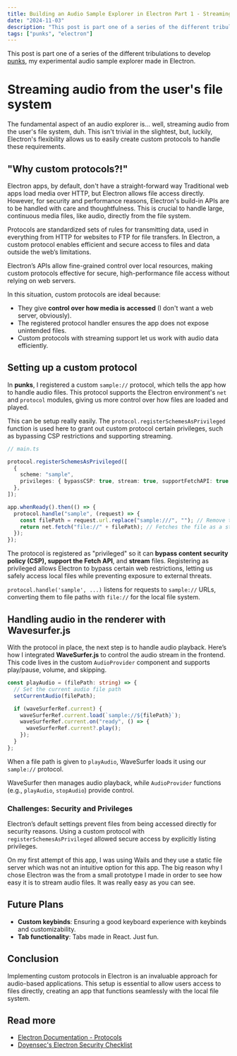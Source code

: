 ```yaml
---
title: Building an Audio Sample Explorer in Electron Part 1 - Streaming and Custom Protocols
date: "2024-11-03"
description: "This post is part one of a series of the different tribulations to develop punks, my experimental audio sample explorer made in Electron."
tags: ["punks", "electron"]
---
```


This post is part one of a series of the different tribulations to develop [punks](https://www.github.com/samanshaiza004/punks), my experimental audio sample explorer made in Electron.

# Streaming audio from the user's file system

The fundamental aspect of an audio explorer is... well, streaming audio from the user's file system, duh. This isn't trivial in the slightest, but, luckily, Electron's flexibility allows us to easily create custom protocols to handle these requirements.

## "Why custom protocols?!"

Electron apps, by default, don't have a straight-forward way Traditional web apps load media over HTTP, but Electron allows file access directly. However, for security and performance reasons, Electron's build-in APIs are to be handled with care and thoughtfulness. This is crucial to handle large, continuous media files, like audio, directly from the file system.

Protocols are standardized sets of rules for transmitting data, used in everything from HTTP for websites to FTP for file transfers. In Electron, a custom protocol enables efficient and secure access to files and data outside the web’s limitations.

Electron’s APIs allow fine-grained control over local resources, making custom protocols effective for secure, high-performance file access without relying on web servers.

In this situation, custom protocols are ideal because:

- They give **control over how media is accessed** (I don't want a web server, obviously).
- The registered protocol handler ensures the app does not expose unintended files.
- Custom protocols with streaming support let us work with audio data efficiently.

## Setting up a custom protocol

In **punks**, I registered a custom `sample://` protocol, which tells the app how to handle audio files. This protocol supports the Electron environment's `net` and `protocol` modules, giving us more control over how files are loaded and played.

This can be setup really easily. The `protocol.registerSchemesAsPrivileged` function is used here to grant out custom protocol certain privileges, such as bypassing CSP restrictions and supporting streaming.

```typescript
// main.ts

protocol.registerSchemesAsPrivileged([
  {
    scheme: "sample",
    privileges: { bypassCSP: true, stream: true, supportFetchAPI: true },
  },
]);

app.whenReady().then(() => {
  protocol.handle("sample", (request) => {
    const filePath = request.url.replace("sample:///", ""); // Remove the scheme prefix
    return net.fetch("file://" + filePath); // Fetches the file as a stream
  });
});
```

The protocol is registered as "privileged" so it can **bypass content security policy (CSP), support the Fetch API**, and **stream** files. Registering as privileged allows Electron to bypass certain web restrictions, letting us safely access local files while preventing exposure to external threats.

`protocol.handle('sample', ...)` listens for requests to `sample://` URLs, converting them to file paths with `file://` for the local file system.

## Handling audio in the renderer with Wavesurfer.js

With the protocol in place, the next step is to handle audio playback. Here’s how I integrated **WaveSurfer.js** to control the audio stream in the frontend. This code lives in the custom `AudioProvider` component and supports play/pause, volume, and skipping.

```typescript
const playAudio = (filePath: string) => {
  // Set the current audio file path
  setCurrentAudio(filePath);

  if (waveSurferRef.current) {
    waveSurferRef.current.load(`sample://${filePath}`);
    waveSurferRef.current.on("ready", () => {
      waveSurferRef.current?.play();
    });
  }
};
```

When a file path is given to `playAudio`, WaveSurfer loads it using our `sample://` protocol.

WaveSurfer then manages audio playback, while `AudioProvider` functions (e.g., `playAudio`, `stopAudio`) provide control.

### Challenges: Security and Privileges

Electron’s default settings prevent files from being accessed directly for security reasons. Using a custom protocol with `registerSchemesAsPrivileged` allowed secure access by explicitly listing privileges.

On my first attempt of this app, I was using Wails and they use a static file server which was not an intuitive option for this app. The big reason why I chose Electron was the from a small prototype I made in order to see how easy it is to stream audio files. It was really easy as you can see.

## Future Plans

- **Custom keybinds**: Ensuring a good keyboard experience with keybinds and customizability.
- **Tab functionality**: Tabs made in React. Just fun.

## Conclusion

Implementing custom protocols in Electron is an invaluable approach for audio-based applications. This setup is essential to allow users access to files directly, creating an app that functions seamlessly with the local file system.

## Read more

- [Electron Documentation - Protocols](https://www.electronjs.org/docs/latest/api/protocol)
- [Doyensec's Electron Security Checklist](https://www.doyensec.com/resources/us-17-Carettoni-Electronegativity-A-Study-Of-Electron-Security-wp.pdf)
